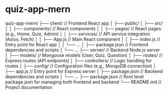 # quiz-app-mern

quiz-app-mern/
├── client/            // Frontend React app
│   ├── public/
│   ├── src/
│   │   ├── components/     // React components
│   │   ├── pages/          // React pages (e.g., Home, Quiz, Admin)
│   │   ├── services/       // API service integration (Axios, Fetch)
│   │   ├── App.js          // Main React component
│   │   ├── index.js        // Entry point for React app
│   │   └── ...
│   ├── package.json      // Frontend dependencies and scripts
│   └── ...
├── server/            // Backend Node.js server
│   ├── models/          // Mongoose models (User, Quiz, Question)
│   ├── routes/          // Express routes (API endpoints)
│   ├── controllers/     // Logic handling for routes
│   ├── config/          // Configuration files (e.g., MongoDB connection)
│   ├── app.js           // Entry point for Express server
│   ├── package.json     // Backend dependencies and scripts
│   └── ...
├── package.json       // Root level package.json for managing both frontend and backend
└── README.md          // Project documentation
